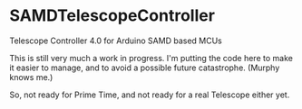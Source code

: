 # SAMDTelescopeController
Telescope Controller 4.0 for Arduino SAMD based MCUs

This is still very much a work in progress.  I'm putting the code here to make it easier to manage, and to avoid a possible future catastrophe.  (Murphy knows me.)

So, not ready for Prime Time, and not ready for a real Telescope either yet.
